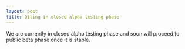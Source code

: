 ```yaml
---
layout: post
title: Qiling in closed alpha testing phase
---
```


We are currently in closed alpha testing phase and soon will proceed to public beta phase once it is stable.
